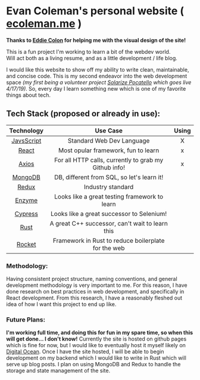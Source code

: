 # Evan Coleman's personal website ( [ecoleman.me](https://ecoleman.me/) )

**Thanks to [Eddie Colon](https://github.com/coloed3) for helping me with the visual design of the site!**

This is a fun project I'm working to learn a bit of the webdev world.  
Will act both as a living resume, and as a little development / life blog.

I would like this website to show off my ability to write clean, maintainable, and concise code. This is my second endeavor into the web development space _(my first being a volunteer project [Solarize Pocatello](http://solarizepocatello.org/) which goes live 4/17/19)_. So, every day I learn something new which is one of my favorite things about tech.

## Tech Stack (proposed or already in use):

|                 Technology                  |                       Use Case                        | Using |
| :-----------------------------------------: | :---------------------------------------------------: | :---: |
|  [JavsScript](https://www.javascript.com/)  |               Standard Web Dev Language               |   X   |
|        [React](https://reactjs.org/)        |          Most opular framework, fun to learn          |   x   |
|   [Axios](https://github.com/axios/axios)   | For all HTTP calls, currently to grab my Github info! |   x   |
|     [MongoDB](https://www.mongodb.com/)     |      DB, different from SQL, so let's learn it!       |       |
|       [Redux](https://redux.js.org/)        |                   Industry standard                   |       |
| [Enzyme](https://github.com/airbnb/enzyme/) |     Looks like a great testing framework to learn     |       |
|     [Cypress](https://www.cypress.io/)      |       Looks like a great successor to Selenium!       |       |
|     [Rust](https://www.rust-lang.org/)      |    A great C++ successor, can't wait to learn this    |       |
|        [Rocket](https://rocket.rs/)         |  Framework in Rust to reduce boilerplate for the web  |       |

### Methodology:

Having consistent project structure, naming conventions, and general development methodology is very important to me. For this reason, I have done research on best practices in web development, and specifically in React development. From this research, I have a reasonably fleshed out idea of how I want this project to end up like.

### Future Plans:

**I'm working full time, and doing this for fun in my spare time, so when this will get done... I don't know!**
Currently the site is hosted on github pages which is fine for now, but I would like to eventually host it myself likely on [Digital Ocean](https://www.digitalocean.com). Once I have the site hosted, I will be able to begin development on my backend which I would like to write in Rust which will serve up blog posts. I plan on using MongoDB and Redux to handle the storage and state management of the site.
